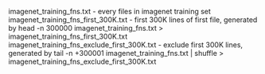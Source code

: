 imagenet_training_fns.txt - every files in imagenet training set
imagenet_training_fns_first_300K.txt - first 300K lines of first file, generated by head -n 300000 imagenet_training_fns.txt > imagenet_training_fns_first_300K.txt
imagenet_training_fns_exclude_first_300K.txt - exclude first 300K lines, generated by tail -n +300001 imagenet_training_fns.txt | shuffle > imagenet_training_fns_exclude_first_300K.txt
